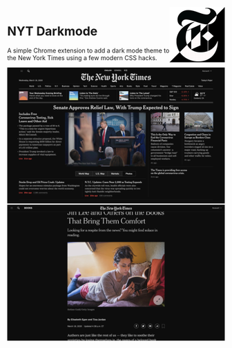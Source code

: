 <img align=right src=./icons/128.png/>

NYT Darkmode
===

A simple Chrome extension to add a dark mode theme to the New York Times using a few modern CSS hacks.</p>
  
![](./screencaps/home.png)
![](./screencaps/article.png)
